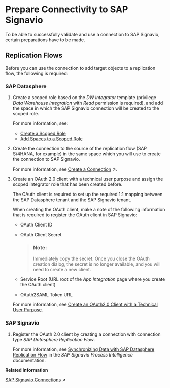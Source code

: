 <!-- loio9bde7712a1ef47a18a292484284e2c0a -->

# Prepare Connectivity to SAP Signavio

To be able to successfully validate and use a connection to SAP Signavio, certain preparations have to be made.



<a name="loio9bde7712a1ef47a18a292484284e2c0a__section_y23_vcw_z2c"/>

## Replication Flows

Before you can use the connection to add target objects to a replication flow, the following is required:



### SAP Datasphere

1.  Create a scoped role based on the *DW Integrator* template \(privilege *Data Warehouse Integration* with *Read* permission is required\), and add the space in which the SAP Signavio connection will be created to the scoped role.

    For more information, see:

    -   [Create a Scoped Role](../Managing-Users-and-Roles/create-a-scoped-role-to-assign-privileges-to-users-in-spaces-b5c4e0b.md#loiob5c4e0b6c462414783ebbfc053815521__section_z4m_mpj_zyb)
    -   [Add Spaces to a Scoped Role](../Managing-Users-and-Roles/create-a-scoped-role-to-assign-privileges-to-users-in-spaces-b5c4e0b.md#loiob5c4e0b6c462414783ebbfc053815521__section_pr1_5pj_zyb)

2.  Create the connection to the source of the replication flow \(SAP S/4HANA, for example\) in the same space which you will use to create the connection to SAP Signavio.

    For more information, see [Create a Connection](https://help.sap.com/viewer/9f36ca35bc6145e4acdef6b4d852d560/DEV_CURRENT/en-US/c2165842082c43fc85bad9f0c97572bb.html "Create a connection to allow users assigned to a space to use the connected source or target for data modeling and data access in SAP Datasphere.") :arrow_upper_right:.

3.  Create an OAuth 2.0 client with a technical user purpose and assign the scoped integrator role that has been created before.

    The OAuth client is required to set up the required 1:1 mapping between the SAP Datasphere tenant and the SAP Signavio tenant.

    When creating the OAuth client, make a note of the following information that is required to register the OAuth client in SAP Signavio:

    -   OAuth Client ID
    -   OAuth Client Secret

        > ### Note:  
        > Immediately copy the secret. Once you close the OAuth creation dialog, the secret is no longer available, and you will need to create a new client.

    -   Service Root \(URL root of the *App Integration* page where you create the OAuth client\)
    -   OAuth2SAML Token URL

    For more information, see [Create an OAuth2.0 Client with a Technical User Purpose](../Creating-and-Configuring-Your-Tenant/create-an-oauth2-0-client-with-a-technical-user-purpose-88b1346.md).




### SAP Signavio

1.  Register the OAuth 2.0 client by creating a connection with connection type *SAP Datasphere Replication Flow*.

    For more information, see [Synchronizing Data with SAP Datasphere Replication Flow](https://help.sap.com/docs/signavio-process-intelligence/user-guide/synchronizing-data-with-sap-datasphere-replication-flow) in the *SAP Signavio Process Intelligence* documentation.


**Related Information**  


[SAP Signavio Connections](https://help.sap.com/viewer/9f36ca35bc6145e4acdef6b4d852d560/DEV_CURRENT/en-US/4c367de075a44ad7b7a6db576a4a9c82.html "Use the connection to securely integrate SAP systems such as SAP S/4HANA on-premise with an SAP Signavio-managed Amazon S3 bucket using replication flows.") :arrow_upper_right:

